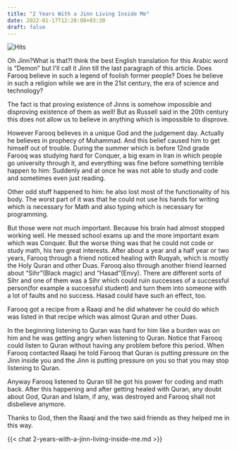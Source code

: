 ```yaml
---
title: "2 Years With a Jinn Living Inside Me"
date: 2022-01-17T12:28:08+03:30
draft: false 
---
```


![Hits](https://farooqkz.de1.hashbang.sh/count/tag.svg)

Oh Jinn?What is that?I think the best English translation for this Arabic word is “Demon” but I'll call it Jinn till the last paragraph of this article. Does Farooq believe in such a legend of foolish former people? Does he believe in such a religion while we are in the 21st century, the era of science and technology?

The fact is that proving existence of Jinns is somehow impossible and disproving existence of them as well! But as Russell said in the 20th century this does not allow us to believe in anything which is impossible to disprove.

However Farooq believes in a unique God and the judgement day. Actually he believes in prophecy of Muhammad. And this belief caused him to get himself out of trouble. During the summer which is before 12nd grade Farooq was studying hard for Conquer, a big exam in Iran in which people go university through it, and everything was fine before something terrible happen to him: Suddenly and at once he was not able to study and code and sometimes even just reading.

Other odd stuff happened to him: he also lost most of the functionality of his body. The worst part of it was that he could not use his hands for writing which is necessary for Math and also typing which is necessary for programming.

But those were not much important. Because his brain had almost stopped working well. He messed school exams up and the more important exam which was Conquer. But the worse thing was that he could not code or study math, his two great interests. After about a year and a half year or two years, Farooq through a friend noticed healing with Ruqyah, which is mostly the Holy Quran and other Duas. Farooq also through another friend learned about “Sihr”(Black magic) and “Hasad”(Envy). There are different sorts of Sihr and one of them was a Sihr which could ruin successes of a successful person(for example a successful student) and turn them into someone with a lot of faults and no success. Hasad could have such an effect, too.

Farooq got a recipe from a Raaqi and he did whatever he could do which was listed in that recipe which was almost Quran and other Duas.

In the beginning listening to Quran was hard for him like a burden was on him and he was getting angry when listening to Quran. Notice that Farooq could listen to Quran without having any problem before this period. When Farooq contacted Raaqi he told Farooq that Quran is putting pressure on the Jinn inside you and the Jinn is putting pressure on you so that you may stop listening to Quran.

Anyway Farooq listened to Quran till he got his power for coding and math back. After this happening and after getting healed with Quran, any doubt about God, Quran and Islam, if any, was destroyed and Farooq shall not disbelieve anymore.

Thanks to God, then the Raaqi and the two said friends as they helped me in this way.


{{< chat 2-years-with-a-jinn-living-inside-me.md >}}
